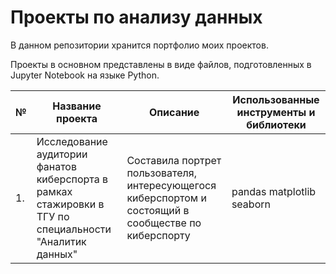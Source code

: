 # Проекты по анализу данных
В данном репозитории хранится портфолио моих проектов.

Проекты в основном представлены в виде файлов, подготовленных в Jupyter Notebook на языке Python.

№|Название проекта|Описание|Использованные инструменты и библиотеки
-|----------------|--------|---------------------------------------
1.|Исследование аудитории фанатов киберспорта в рамках стажировки в ТГУ по специальности "Аналитик данных" |Составила портрет пользователя, интересующегося киберспортом и состоящий в сообществе по киберспорту|pandas  matplotlib  seaborn

